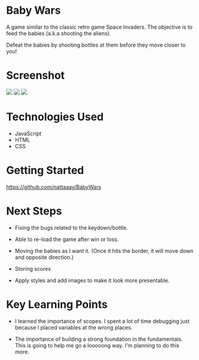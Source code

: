# Baby Wars

A game similar to the classic retro game Space Invaders. The objective is to feed the babies (a.k.a shooting the aliens).

Defeat the babies by shooting bottles at them before they move closer to you!

# Screenshot

<img src="https://i.imgur.com/SwA9quX.png">
<img src="https://i.imgur.com/0BG7qna.png">
<img src="https://i.imgur.com/39g5z9Y.png">

# Technologies Used

- JavaScript
- HTML
- CSS

# Getting Started

https://github.com/nattaaay/BabyWars

# Next Steps

- Fixing the bugs related to the keydown/bottle.

- Able to re-load the game after win or loss.

- Moving the babies as I want it. (Once it hits the border, it will move down and opposite direction.)

- Storing scores

- Apply styles and add images to make it look more presentable.

# Key Learning Points

- I learned the importance of scopes. I spent a lot of time debugging just because I placed variables at the wrong places.

- The importance of building a strong foundation in the fundamentals. This is going to help me go a looooong way. I'm planning to do this more.
